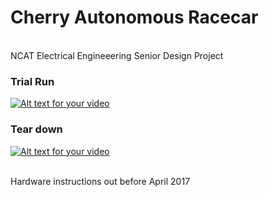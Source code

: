 # Cherry Autonomous Racecar

<br /> NCAT Electrical Engineeering Senior Design Project
### Trial Run

[![Alt text for your video](http://img.youtube.com/vi/x3ub8OhKxhM/0.jpg)](https://www.youtube.com/watch?v=x3ub8OhKxhM)
<br/>

### Tear down
[![Alt text for your video](http://img.youtube.com/vi/-biNqjLkFGM/0.jpg)](https://www.youtube.com/watch?v=-biNqjLkFGM)

<br/>
Hardware instructions out before April 2017
